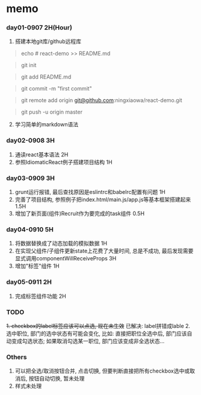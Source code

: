 # memo
### day01-0907 2H(Hour)
 1. 搭建本地git库/github远程库

> echo # react-demo >> README.md

> git init

> git add README.md

> git commit -m "first commit"

> git remote add origin git@github.com:ningxiaowa/react-demo.git

> git push -u origin master

 2. 学习简单的markdown语法

### day02-0908 3H
 1. 通读react基本语法 2H
 2. 参照IdiomaticReact例子搭建项目结构 1H

### day03-0909 3H
 1. grunt运行报错, 最后查找原因是eslintrc和babelrc配置有问题 1H
 2. 完善了项目结构, 参照例子把index.html/main.js/app.js等基本框架搭建起来 1.5H
 3. 增加了新页面(组件)Recruit作为要完成的task组件 0.5H

### day04-0910 5H
 1. 将数据替换成了动态加载的模拟数据 1H
 2. 在实现父组件/子组件更新state上花费了大量时间, 总是不成功, 最后发现需要显式调用componentWillReceiveProps 3H
 3. 增加"标签"组件 1H

### day05-0911 2H
 1. 完成标签组件功能 2H

### TODO
 ~~1. checkbox的label标签应该可以点选, 现在未生效~~ 已解决: label拼错成lable
 2. 选中职位, 部门的选中状态有可能会变化, 比如: 直接把职位全选中后, 部门应该自动变成勾选状态; 如果取消勾选某一职位, 部门应该变成非全选状态...

### Others
 1. 可以把全选/取消按钮合并, 点击切换, 但要判断直接把所有checkbox选中或取消后, 按钮自动切换, 暂未处理
 2. 样式未处理
